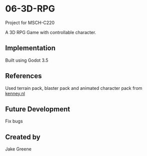 
# 06-3D-RPG

Project for MSCH-C220

A 3D RPG Game with controllable character.

## Implementation

Built using Godot 3.5

## References

Used terrain pack, blaster pack and animated character pack from [kenney.nl](kenney.nl)

## Future Development

Fix bugs

## Created by 
Jake Greene
